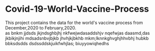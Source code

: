 # Covid-19-World-Vaccine-Process
This project contains  the data for the world's vaccine process from December,2020 to February,2020.  
as
bnkm
jjdsds
jkjndsghbjhj
nkfwejwdasaddshjv
nqefwjas
daasmd,das jkbikjnjihi
mdsadsnbvjbjkb
jhvhjkjbkhb
mkm;lknnkghvghjhhvbhj
hubkb
bbksdsdds
dsdssddskjuikfwhjlas;
biuyyowiqhedhs
